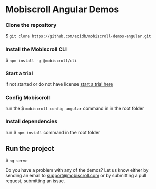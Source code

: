 # Mobiscroll Angular Demos

### Clone the repository

$ ```git clone https://github.com/acidb/mobiscroll-demos-angular.git```

### Install the Mobiscroll CLI

$ ```npm install -g @mobiscroll/cli```

### Start a trial

if not started or do not have license [start a trial here](https://mobiscroll.com/starttrial)

### Config Mobiscroll

run the $ ```mobiscroll config angular``` command in in the root folder

### Install dependencies

run $ ```npm install``` command in the root folder
  
## Run the project

$ ```ng serve```

Do you have a problem with any of the demos? Let us know either by sending an email to support@mobiscroll.com or by submitting a pull request, submitting an issue.
